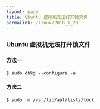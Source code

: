 ```yaml
---
layout: page
title: Ubuntu 虚拟机无法打开锁文件
permalink: /linux/2018_1_23
---
```


### Ubuntu 虚拟机无法打开锁文件

#### 方法一
```
$ sudo dbkg --configure -a
```

#### 方法二
```
$ sudo rm /var/lib/apt/lists/lock
```


